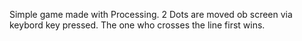 Simple game made with Processing.
2 Dots are moved ob screen via keybord key pressed. The one who crosses the line first wins.
